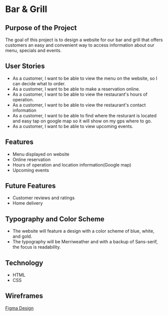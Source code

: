 # Bar & Grill

## Purpose of the Project
The goal of this project is to design a website for our bar and grill that offers customers an easy and convenient way to access information about our menu, specials and events.

## User Stories
- As a customer, I want to be able to view the menu on the website, so I can decide what to order.
- As a customer, I want to be able to make a reservation online.
- As a customer, I want to be able to view the restaurant's hours of operation.
- As a customer, I want to be able to view the restaurant's contact information
- As a customer, I want to be able to find where the resturant is located and easy tap on google map so it will show on my gps where to go.
- As a customer, I want to be able to view upcoming events.



## Features
- Menu displayed on website
- Online reservation
- Hours of operation and location information(Google map)
- Upcoming events



## Future Features
- Customer reviews and ratings
- Home delivery



## Typography and Color Scheme
- The website will feature a design with a color scheme of blue, white, and gold.
- The typography will be Merriweather and with a backup of Sans-serif, the focus is readability.

## Technology
- HTML
- CSS

## Wireframes

[Figma Design](https://www.figma.com/file/wayT9Z27AmAV2XAdUMhyq8/Untitled?node-id=1%3A38&t=IXN6iC1Ou8AhZM1w-1 "Link to Figma")




